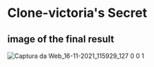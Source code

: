 # Clone-victoria's Secret

## image of the final result

![Captura da Web_16-11-2021_115929_127 0 0 1](https://user-images.githubusercontent.com/82457267/142010561-bf7096a3-4cab-4420-ae3c-f1c53e67ee5d.jpeg)

